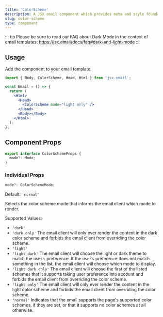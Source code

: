 ```yaml
---
title: 'ColorScheme'
description: A JSX email component which provides meta and style foundations for color scheme support
slug: color-scheme
type: component
---
```


<!--@include: @/include/header.md-->

::: tip
Please be sure to read our FAQ about Dark Mode in the context of email templates: https://jsx.email/docs/faq#dark-and-light-mode
:::

<!--@include: @/include/install.md-->

## Usage

Add the component to your email template.

```jsx
import { Body, ColorScheme, Head, Html } from 'jsx-email';

const Email = () => {
  return (
    <Html>
      <Head>
        <ColorScheme mode="light only" />
      </Head>
      <Body></Body>
    </Html>
  );
};
```

## Component Props

```ts
export interface ColorSchemeProps {
  mode?: Mode;
}
```

### Individual Props

```ts
mode?: ColorSchemeMode;
```

Default: `'normal'`<br/>

Selects the color scheme mode that informs the email client which mode to render.

Supported Values:

- `'dark'`
- `'dark only'` The email client will only ever render the content in the dark color scheme and forbids the email client from overriding the color scheme.
- `'light'`
- `'light dark'` The email client will choose the light or dark theme to match the user’s preference. If the user’s preference does not match something in the list, the email client will choose which mode to display.
- `'light dark only'` The email client will choose the first of the listed schemes that it supports taking user preference into account and forbids the email client from overriding the color scheme.
- `'light only'` The email client will only ever render the content in the light color scheme and forbids the email client from overriding the color scheme.
- `'normal'` Indicates that the email supports the page's supported color schemes, if they are set, or that it supports no color schemes at all otherwise.
